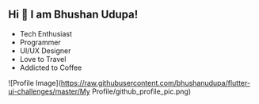 ## Hi 👋 I am Bhushan Udupa! 
- Tech Enthusiast
- Programmer
- UI/UX Designer
- Love to Travel
- Addicted to Coffee

![Profile Image](https://raw.githubusercontent.com/bhushanudupa/flutter-ui-challenges/master/My Profile/github_profile_pic.png)
